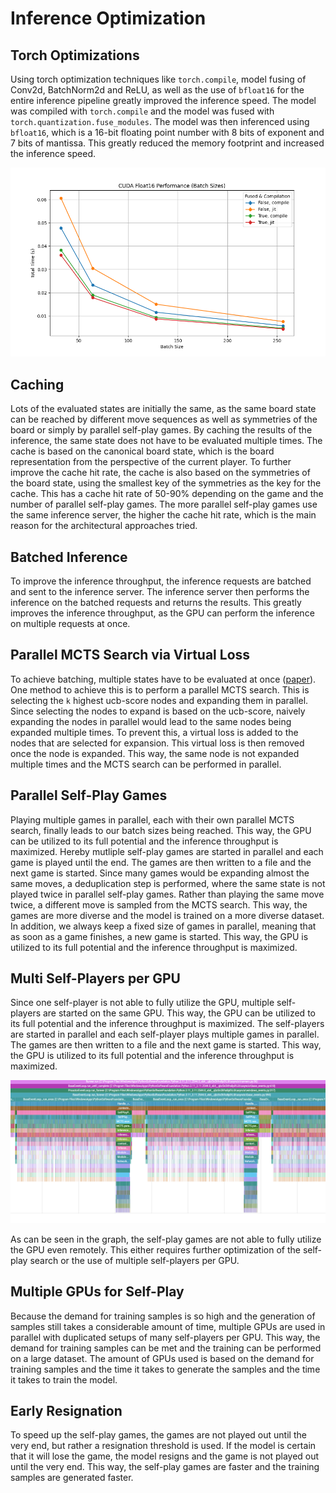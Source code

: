 # Inference Optimization

## Torch Optimizations

Using torch optimization techniques like `torch.compile`, model fusing of Conv2d, BatchNorm2d and ReLU, as well as the use of `bfloat16` for the entire inference pipeline greatly improved the inference speed. The model was compiled with `torch.compile` and the model was fused with `torch.quantization.fuse_modules`. The model was then inferenced using `bfloat16`, which is a 16-bit floating point number with 8 bits of exponent and 7 bits of mantissa. This greatly reduced the memory footprint and increased the inference speed.

![Fuse Compile Inference Speed](../fuse_compile_inference_speed.png)

## Caching

Lots of the evaluated states are initially the same, as the same board state can be reached by different move sequences as well as symmetries of the board or simply by parallel self-play games. By caching the results of the inference, the same state does not have to be evaluated multiple times. The cache is based on the canonical board state, which is the board representation from the perspective of the current player. To further improve the cache hit rate, the cache is also based on the symmetries of the board state, using the smallest key of the symmetries as the key for the cache. This has a cache hit rate of 50-90% depending on the game and the number of parallel self-play games. The more parallel self-play games use the same inference server, the higher the cache hit rate, which is the main reason for the architectural approaches tried.

## Batched Inference

To improve the inference throughput, the inference requests are batched and sent to the inference server. The inference server then performs the inference on the batched requests and returns the results. This greatly improves the inference throughput, as the GPU can perform the inference on multiple requests at once.

## Parallel MCTS Search via Virtual Loss

To achieve batching, multiple states have to be evaluated at once ([paper](https://dke.maastrichtuniversity.nl/m.winands/documents/multithreadedMCTS2.pdf)). One method to achieve this is to perform a parallel MCTS search. This is selecting the `k` highest ucb-score nodes and expanding them in parallel. Since selecting the nodes to expand is based on the ucb-score, naively expanding the nodes in parallel would lead to the same nodes being expanded multiple times. To prevent this, a virtual loss is added to the nodes that are selected for expansion. This virtual loss is then removed once the node is expanded. This way, the same node is not expanded multiple times and the MCTS search can be performed in parallel.

## Parallel Self-Play Games

Playing multiple games in parallel, each with their own parallel MCTS search, finally leads to our batch sizes being reached. This way, the GPU can be utilized to its full potential and the inference throughput is maximized. Hereby mutliple self-play games are started in parallel and each game is played until the end. The games are then written to a file and the next game is started. Since many games would be expanding almost the same moves, a deduplication step is performed, where the same state is not played twice in parallel self-play games. Rather than playing the same move twice, a different move is sampled from the MCTS search. This way, the games are more diverse and the model is trained on a more diverse dataset. In addition, we always keep a fixed size of games in parallel, meaning that as soon as a game finishes, a new game is started. This way, the GPU is utilized to its full potential and the inference throughput is maximized.

## Multi Self-Players per GPU

Since one self-player is not able to fully utilize the GPU, multiple self-players are started on the same GPU. This way, the GPU can be utilized to its full potential and the inference throughput is maximized. The self-players are started in parallel and each self-player plays multiple games in parallel. The games are then written to a file and the next game is started. This way, the GPU is utilized to its full potential and the inference throughput is maximized.

![Self-Play Problem](../self_play_problem.png)

As can be seen in the graph, the self-play games are not able to fully utilize the GPU even remotely. This either requires further optimization of the self-play search or the use of multiple self-players per GPU.

## Multiple GPUs for Self-Play

Because the demand for training samples is so high and the generation of samples still takes a considerable amount of time, multiple GPUs are used in parallel with duplicated setups of many self-players per GPU. This way, the demand for training samples can be met and the training can be performed on a large dataset. The amount of GPUs used is based on the demand for training samples and the time it takes to generate the samples and the time it takes to train the model.

## Early Resignation

To speed up the self-play games, the games are not played out until the very end, but rather a resignation threshold is used. If the model is certain that it will lose the game, the model resigns and the game is not played out until the very end. This way, the self-play games are faster and the training samples are generated faster.
